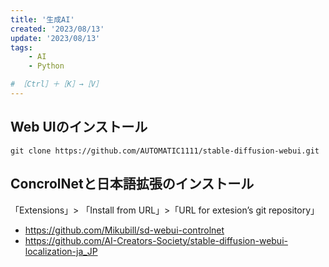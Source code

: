 ```yaml
---
title: '生成AI'
created: '2023/08/13'
update: '2023/08/13'
tags: 
    - AI
    - Python

# ［Ctrl］＋［K］→［V］
---
```


## Web UIのインストール

``` console
git clone https://github.com/AUTOMATIC1111/stable-diffusion-webui.git
```

## ConcrolNetと日本語拡張のインストール

「Extensions」> 「Install from URL」>「URL for extesion’s git repository」
 - https://github.com/Mikubill/sd-webui-controlnet
 - https://github.com/AI-Creators-Society/stable-diffusion-webui-localization-ja_JP
